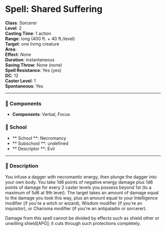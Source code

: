 
# Spell: Shared Suffering
**Class**: Sorcerer  
**Level**: 2  
**Casting Time**: 1 action  
**Range**: long (400 ft. + 40 ft./level)  
**Target**: one living creature  
**Area**:   
**Effect**: _None_  
**Duration**: instantaneous  
**Saving Throw**: None (none)  
**Spell Resistance**: Yes (yes)  
**DC**: 12  
**Caster Level**: 1  
**Spontaneous**: Yes

---

### 🔮 Components
- **Components**: Verbal, Focus

### 🏫 School
- ** School **: Necromancy
- ** Subschool **: undefined
- ** Descriptor **: Evil
---

### 📜 Description
You infuse a dagger with necromantic energy, then plunge the dagger into your own body. You take 1d6 points of negative energy damage plus 1d6 points of damage for every 2 caster levels you possess beyond 1st (to a maximum of 5d6 at 9th level). The target takes an amount of damage equal to the damage you took this way, plus an amount equal to your Intelligence modifier (if you're a witch or wizard), Wisdom modifier (if you're an inquisitor), or Charisma modifier (if you're an antipaladin or sorcerer).

Damage from this spell cannot be divided by effects such as shield other or unwilling shield[APG]; it cuts through such protections completely.
